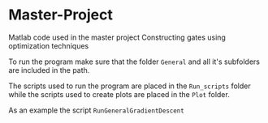 # Master-Project

Matlab code used in the master project Constructing gates using optimization techniques


To run the program make sure that the folder ```General``` and all it's subfolders are included in the path.

The scripts used to run the program are placed in the ```Run_scripts``` folder while the scripts used to create plots are placed in the ```Plot``` folder. 

As an example the script ```RunGeneralGradientDescent``` 
``` matlab:https://github.com/DiedrikL/Master-Project-Semester-1/blob/318fb2b72b8f9615558ba06911316e6500135cfc/General/Run_scripts/RunGeneralGradientDescent.m#L2C1-L26C13
```
